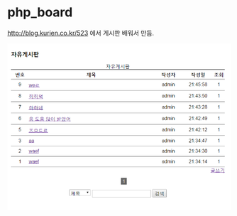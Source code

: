 # php_board
http://blog.kurien.co.kr/523 에서 게시판 배워서 만듬.

<img src='https://github.com/kosomi/php_board/blob/master/Screenshot%20(1).png?raw=true'>
